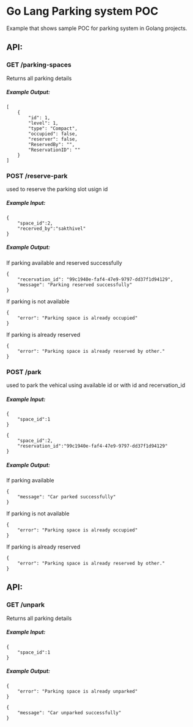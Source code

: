 # Go Lang Parking system POC
Example that shows sample POC for parking system in Golang projects.

## API:
### GET /parking-spaces
Returns all parking details 

##### Example Output:
```
[
    {
        "id": 1,
        "level": 1,
        "type": "Compact",
        "occupied": false,
        "reserver": false,
        "ReservedBy": "",
        "ReservationID": ""
    }
]
```
### POST /reserve-park
used to reserve the parking slot usign id

##### Example Input:
```
{
    "space_id":2,
    "recerved_by":"sakthivel"
}
```
##### Example Output:
If parking available and reserved successfully
```
{
    "recervation_id": "99c1940e-faf4-47e9-9797-dd37f1d94129",
    "message": "Parking reserved successfully"
}
```
If parking is not available
```
{
    "error": "Parking space is already occupied"
}
```
If parking is already reserved
```
{
    "error": "Parking space is already reserved by other."
}
```

### POST /park
used to park the vehical using available id or with id and recervation_id

##### Example Input:
```
{
    "space_id":1
}
```
```
{
    "space_id":2,
    "reservation_id":"99c1940e-faf4-47e9-9797-dd37f1d94129"
}
```

##### Example Output:
If parking available
```
{
    "message": "Car parked successfully"
}
```
If parking is not available
```
{
    "error": "Parking space is already occupied"
}
```
If parking is already reserved
```
{
    "error": "Parking space is already reserved by other."
}
```

## API:
### GET /unpark
Returns all parking details 

##### Example Input:
```
{
    "space_id":1
}
```

##### Example Output:
```
{
    "error": "Parking space is already unparked"
}
```
```
{
    "message": "Car unparked successfully"
}
```